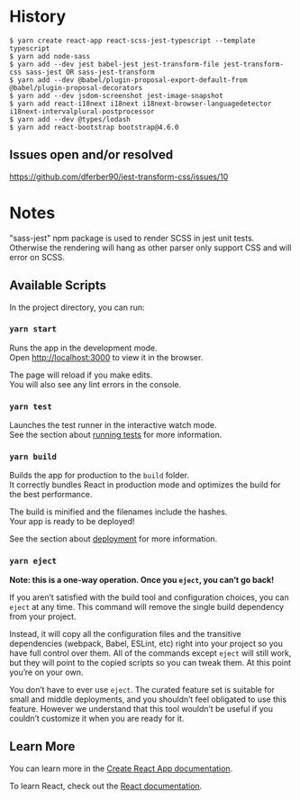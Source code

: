 # History

    $ yarn create react-app react-scss-jest-typescript --template typescript
    $ yarn add node-sass
    $ yarn add --dev jest babel-jest jest-transform-file jest-transform-css sass-jest OR sass-jest-transform
    $ yarn add --dev @babel/plugin-proposal-export-default-from @babel/plugin-proposal-decorators 
    $ yarn add --dev jsdom-screenshot jest-image-snapshot
    $ yarn add react-i18next i18next i18next-browser-languagedetector i18next-intervalplural-postprocessor
    $ yarn add --dev @types/lodash
    $ yarn add react-bootstrap bootstrap@4.6.0

## Issues open and/or resolved

https://github.com/dferber90/jest-transform-css/issues/10

# Notes

"sass-jest" npm package is used to render SCSS in jest unit tests. Otherwise the rendering will hang as other parser only support CSS and will error on SCSS.


## Available Scripts

In the project directory, you can run:

### `yarn start`

Runs the app in the development mode.\
Open [http://localhost:3000](http://localhost:3000) to view it in the browser.

The page will reload if you make edits.\
You will also see any lint errors in the console.

### `yarn test`

Launches the test runner in the interactive watch mode.\
See the section about [running tests](https://facebook.github.io/create-react-app/docs/running-tests) for more information.

### `yarn build`

Builds the app for production to the `build` folder.\
It correctly bundles React in production mode and optimizes the build for the best performance.

The build is minified and the filenames include the hashes.\
Your app is ready to be deployed!

See the section about [deployment](https://facebook.github.io/create-react-app/docs/deployment) for more information.

### `yarn eject`

**Note: this is a one-way operation. Once you `eject`, you can’t go back!**

If you aren’t satisfied with the build tool and configuration choices, you can `eject` at any time. This command will remove the single build dependency from your project.

Instead, it will copy all the configuration files and the transitive dependencies (webpack, Babel, ESLint, etc) right into your project so you have full control over them. All of the commands except `eject` will still work, but they will point to the copied scripts so you can tweak them. At this point you’re on your own.

You don’t have to ever use `eject`. The curated feature set is suitable for small and middle deployments, and you shouldn’t feel obligated to use this feature. However we understand that this tool wouldn’t be useful if you couldn’t customize it when you are ready for it.

## Learn More

You can learn more in the [Create React App documentation](https://facebook.github.io/create-react-app/docs/getting-started).

To learn React, check out the [React documentation](https://reactjs.org/).
